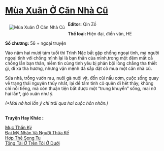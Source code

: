<a href="https://utruyen.com/mua-xuan-o-can-nha-cu/15949/" title="Mùa Xuân Ở Căn Nhà Cũ"><h1>Mùa Xuân Ở Căn Nhà Cũ</h1></a><div style="display:table"><img align="right" style="float: left; padding: 10px;" src="https://utruyen.com/images/story/200x260/mua-xuan-o-can-nha-cu.jpg" alt="Mùa Xuân Ở Căn Nhà Cũ"><b>Editor:</b> Qin Zồ<p></p><b>Thể loại: </b>Hiện đại, điền văn, HE<p></p><b>Số chương:</b> 56 + ngoại truyện<p></p>Vào năm hai mươi tám tuổi thi Trình Nặc bắt gặp chồng ngoại tình, mà người ngoại tình với chồng mình lại là bạn thân của mình,trong một đêm mất cả chồng lẫn bạn thân, niềm tin cùng tình yêu bị phản bội lòng chẳng tha thiết gì, đi xa tha hương, nhưng vận mệnh đã sắp đặt cô mua một căn nhà cũ.<p></p>Sửa nhà, trồng vườn rau, nuôi gà nuôi vịt, đốn củi nấu cơm, cuộc sống quay về trạng thái nguyên thủy nhất, lại để tâm tình cô quên đi hết thảy, không chỉ nổi tiếng, mà còn thuận tiện bắt được một “trung khuyển” sống, mai nở hai lần*, gió xuân như ý.<p></p><em>(*Mai nở hai lần ý chỉ trải qua hai cuộc hôn nhân.)</em></div><p><br><b>Truyện Hay Khác :</b></p><a href="https://utruyen.com/muc-than-ky/17317/" alt="Mục Thần Ký">Mục Thần Ký</a><br/><a href="https://dammyh.wordpress.com/2019/11/07/dai-my-nhan-va-nguoi-thua-ke/" alt="Đại Mỹ Nhân Và Người Thừa Kế">Đại Mỹ Nhân Và Người Thừa Kế</a><br/><a href="https://github.com/quanluxury/truyenhot/tree/master/truyenhay/7246/" alt="Hơp Thể Song Tu">Hơp Thể Song Tu</a><br/><a href="https://github.com/quanluxury/truyenhot/tree/master/truyenhay/12472/" alt="Tổng Tài Ở Trên Tôi Ở Dưới">Tổng Tài Ở Trên Tôi Ở Dưới</a><br/>